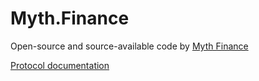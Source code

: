 # Myth.Finance

Open-source and source-available code by [Myth Finance](https://myth.finance)

[Protocol documentation](https://docs.myth.finance)
